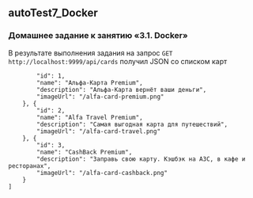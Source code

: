 ## autoTest7_Docker
### Домашнее задание к занятию «3.1. Docker»
В результате выполнения задания на запрос `GET http://localhost:9999/api/cards` получил JSON со списком карт
```[{
        "id": 1,
        "name": "Альфа-Карта Premium",
        "description": "Альфа-Карта вернёт ваши деньги",
        "imageUrl": "/alfa-card-premium.png"
    }, {
        "id": 2,
        "name": "Alfa Travel Premium",
        "description": "Самая выгодная карта для путешествий",
        "imageUrl": "/alfa-card-travel.png"
    }, {
        "id": 3,
        "name": "CashBack Premium",
        "description": "Заправь свою карту. Кэшбэк на АЗС, в кафе и ресторанах",
        "imageUrl": "/alfa-card-cashback.png"
    }
]
```
